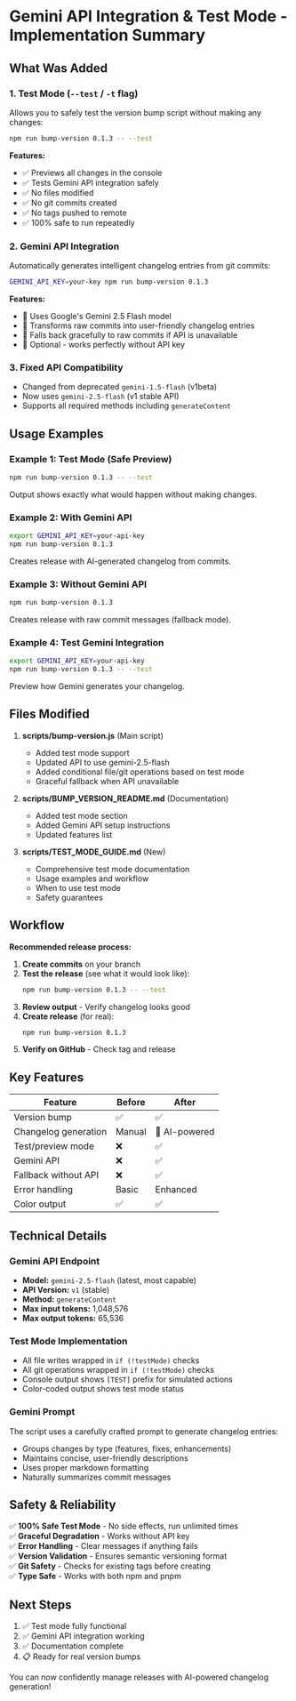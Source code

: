 # Gemini API Integration & Test Mode - Implementation Summary

## What Was Added

### 1. Test Mode (`--test` / `-t` flag)

Allows you to safely test the version bump script without making any changes:

```bash
npm run bump-version 0.1.3 -- --test
```

**Features:**

- ✅ Previews all changes in the console
- ✅ Tests Gemini API integration safely
- ✅ No files modified
- ✅ No git commits created
- ✅ No tags pushed to remote
- ✅ 100% safe to run repeatedly

### 2. Gemini API Integration

Automatically generates intelligent changelog entries from git commits:

```bash
GEMINI_API_KEY=your-key npm run bump-version 0.1.3
```

**Features:**

- 🤖 Uses Google's Gemini 2.5 Flash model
- 📝 Transforms raw commits into user-friendly changelog entries
- 🔄 Falls back gracefully to raw commits if API is unavailable
- 🎯 Optional - works perfectly without API key

### 3. Fixed API Compatibility

- Changed from deprecated `gemini-1.5-flash` (v1beta)
- Now uses `gemini-2.5-flash` (v1 stable API)
- Supports all required methods including `generateContent`

## Usage Examples

### Example 1: Test Mode (Safe Preview)

```bash
npm run bump-version 0.1.3 -- --test
```

Output shows exactly what would happen without making changes.

### Example 2: With Gemini API

```bash
export GEMINI_API_KEY=your-api-key
npm run bump-version 0.1.3
```

Creates release with AI-generated changelog from commits.

### Example 3: Without Gemini API

```bash
npm run bump-version 0.1.3
```

Creates release with raw commit messages (fallback mode).

### Example 4: Test Gemini Integration

```bash
export GEMINI_API_KEY=your-api-key
npm run bump-version 0.1.3 -- --test
```

Preview how Gemini generates your changelog.

## Files Modified

1. **scripts/bump-version.js** (Main script)
   - Added test mode support
   - Updated API to use gemini-2.5-flash
   - Added conditional file/git operations based on test mode
   - Graceful fallback when API unavailable

2. **scripts/BUMP_VERSION_README.md** (Documentation)
   - Added test mode section
   - Added Gemini API setup instructions
   - Updated features list

3. **scripts/TEST_MODE_GUIDE.md** (New)
   - Comprehensive test mode documentation
   - Usage examples and workflow
   - When to use test mode
   - Safety guarantees

## Workflow

**Recommended release process:**

1. **Create commits** on your branch
2. **Test the release** (see what it would look like):
   ```bash
   npm run bump-version 0.1.3 -- --test
   ```
3. **Review output** - Verify changelog looks good
4. **Create release** (for real):
   ```bash
   npm run bump-version 0.1.3
   ```
5. **Verify on GitHub** - Check tag and release

## Key Features

| Feature              | Before | After         |
| -------------------- | ------ | ------------- |
| Version bump         | ✅     | ✅            |
| Changelog generation | Manual | 🤖 AI-powered |
| Test/preview mode    | ❌     | ✅            |
| Gemini API           | ❌     | ✅            |
| Fallback without API | ❌     | ✅            |
| Error handling       | Basic  | Enhanced      |
| Color output         | ✅     | ✅            |

## Technical Details

### Gemini API Endpoint

- **Model:** `gemini-2.5-flash` (latest, most capable)
- **API Version:** `v1` (stable)
- **Method:** `generateContent`
- **Max input tokens:** 1,048,576
- **Max output tokens:** 65,536

### Test Mode Implementation

- All file writes wrapped in `if (!testMode)` checks
- All git operations wrapped in `if (!testMode)` checks
- Console output shows `[TEST]` prefix for simulated actions
- Color-coded output shows test mode status

### Gemini Prompt

The script uses a carefully crafted prompt to generate changelog entries:

- Groups changes by type (features, fixes, enhancements)
- Maintains concise, user-friendly descriptions
- Uses proper markdown formatting
- Naturally summarizes commit messages

## Safety & Reliability

✅ **100% Safe Test Mode** - No side effects, run unlimited times  
✅ **Graceful Degradation** - Works without API key  
✅ **Error Handling** - Clear messages if anything fails  
✅ **Version Validation** - Ensures semantic versioning format  
✅ **Git Safety** - Checks for existing tags before creating  
✅ **Type Safe** - Works with both npm and pnpm

## Next Steps

1. ✅ Test mode fully functional
2. ✅ Gemini API integration working
3. ✅ Documentation complete
4. 📋 Ready for real version bumps

You can now confidently manage releases with AI-powered changelog generation!
